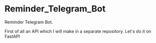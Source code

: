 # Reminder_Telegram_Bot
Reminder Telegram Bot.

First of all an API which I will make in a separate repository. Let's do it on FastAPI